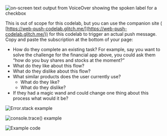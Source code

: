 <!-- fundamentals/accessibility/semantics-builtin/the-accessibility-tree.md -->

![on-screen text output from VoiceOver showing the spoken label for a checkbox](imgs/promo-offers.png)

<!-- -->

This is out of scope for this codelab, but you can use the companion site ( [https://web-push-codelab.glitch.me/](https://web-push-codelab.glitch.me/)) for this codelab to trigger an actual push message. Copy and paste the subscription at the bottom of your page:

<!-- fundamentals/design-and-ux/ux-basics/index.md -->

<!-- <figure>
  <img src="images/voting-ideas.jpg"   alt="You can take notes on post-its and vote on concepts or the sketches themselves">
  <figcaption>You can take notes on post-its and vote on concepts or the sketches themselves.</figcaption>
</figure> -->

- How do they complete an existing task? For example, say you want to solve the
  challenge for the financial app above, you could ask them “how do you buy shares
  and stocks at the moment?”
- What do they like about this flow?
- What do they dislike about this flow?
- What similar products does the user currently use?
    *  What do they like?
    *  What do they dislike?
- If they had a magic wand and could change one thing about this process what
  would it be?

<!-- tools/chrome-devtools/console/track-exceptions.md  -->

![Error.stack example](images/track-exceptions-error-stack.jpg)

![console.trace() example](images/track-exceptions-console-trace.jpg)

![Example code](images/track-exceptions-example-code.png)
